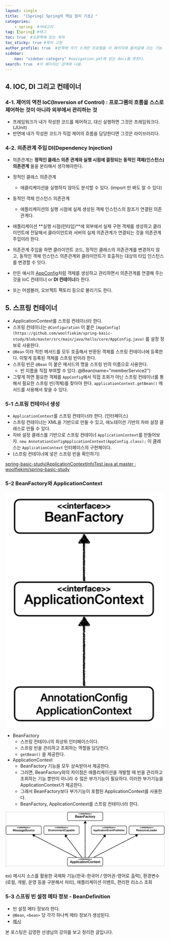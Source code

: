 ```yaml
---
layout: single
title:  "[Spring] Spring의 핵심 원리 기초2 "
categories: 
    - spring  #카테고리
tag: [Spring] #태그
toc: true  #오른쪽에 있는 목차
toc_sticky: true #목차 고정
author_profile: true  #왼쪽에 자기 소개란 프로필을 이 페이지에 들어갈때 끄는 기능
sidebar:
    nav: "sidebar-category" #navigation.yml에 있는 docs를 뜻한다.
search: true  #이 페이지는 검색에 나옴.
---
```


## 4. IOC, DI 그리고 컨테이너

### 4-1. 제어의 역전 IoC(Inversion of Control) : 프로그램의 흐름을 스스로 제어하는 것이 아니라 외부에서 관리하는 것

- 프레임워크가 내가 작성한 코드를 제어하고, 대신 실행하면 그것은 프레임워크다.(JUnit)
- 반면에 내가 작성한 코드가 직접 제어의 흐름을 담당한다면 그것은 라이브러리다.

### 4-2. 의존관계 주입 DI(Dependency Injection)

- 의존관계는 **정적인 클래스 의존 관계와 실행 시점에 결정되는 동적인 객체(인스턴스) 의존관계** 둘을 분리해서 생각해야한다.
- 정적인 클래스 의존관계
    - 애클리케이션을 실행하지 않아도 분석할 수 있다. (import 만 봐도 알 수 있다)
- 동적인 객체 인스턴스 의존관계
    - 애플리케이션의 실행 시점에 실제 생성된 객체 인스턴스의 참조가 연결된 의존 관계다.

- 애플리케이션 **실행 시점(런타임)**에 외부에서 실제 구현 객체를 생성하고 클라이언트에 전달해서 클라이언트와 서버의 실제 의존관계가 연결되는 것을 의존관계 주입이라 한다.
- 의존관계 주입을 하면 클라이언트 코드, 정적인 클래스의 의존관계를 변경하지 않고, 동적인 객체 인스턴스 의존관계와 클라이언트가 호출하는 대상의 타입 인스턴스를 변경할 수 잇다.
- 만든 예시의 [AppConfig](https://github.com/woolfiekim/spring-basic-study/blob/master/src/main/java/hello/core/AppConfig.java)처럼 객체를 생성하고 관리하면서 의존관계를 연결해 주는 것을 IoC 컨테이너 or **DI 컨테이너**라 한다.
- 또는 어셈블러, 오브젝트 팩토리 등으로 불리기도 한다.

## 5.  스프링 컨테이너

- ApplicationContext를 스프링 컨테이너라 한다.
- 스프링 컨테이너는 `@Configuration` 이 붙은 `[AppConfig](https://github.com/woolfiekim/spring-basic-study/blob/master/src/main/java/hello/core/AppConfig.java)` 를 설정 정보로 사용한다.
- `@Bean` 이라 적힌 메서드를 모두 호출해서 반환된 객체를 스프링 컨테이너에 등록한다. 이렇게 등록된 객체를 스프링 빈이라 한다.
- 스프링 빈은 `@Bean` 이 붙은 메서드의 명을 스프링 빈의 이름으로 사용한다.
  - 빈 이름을 직접 부여할 수 있다. @Bean(name="memberService2")
- 그렇게 하면 필요한 객체를 `AppConfig`에서 직접 조회가 아닌 스프링 컨테이너를 통해서 필요한 스프링 빈(객체)를 찾아야 한다. `applicationContext.getBean()` 메서드를 사용해서 찾을 수 있다.

### 5-1 스프링 컨테이너 생성

- `ApplicationContext`를 스프링 컨테이너라 한다. (인터페이스)
- 스프링 컨테이너는 XML을 기반으로 만들 수 있고, 애노테이션 기반의 자바 설정 클래스로 만들 수 있다.
- 자바 설정 클래스를 기반으로 스프링 컨테이너 `ApplicationContext`를 만들어보자.
`new AnnotationConfigApplicationContext(AppConfig.class);` 이 클래스는 `ApplicationContext` 인터페이스의 구현체이다.
- (스프링 컨테이너에 넣은 스프링 빈을 확인하기)

[spring-basic-study/ApplicationContextInfoTest.java at master · woolfiekim/spring-basic-study](https://github.com/woolfiekim/spring-basic-study/blob/master/src/test/java/hello/core/beanfind/ApplicationContextInfoTest.java)

### 5-2 BeanFactory와 ApplicationContext

![](/assets/images/2023-01-24/factory1.png)

- BeanFactory
    - 스프링 컨테이너의 최상위 인터페이스이다.
    - 스프링 빈을 관리하고 조회하는 역할을 담당한다.
    - `getBean()` 을 제공한다.
- ApplicationContext
    - BeanFactory 기능을 모두 상속받아서 제공한다.
    - 그러면, BeanFactory와의 차이점은 애플리케이션을 개발할 때 빈을 관리하고 조회하는 기능 뿐만이 아니라 수 많은 부가기능이 필요하다. 이러한 부가기능을 ApplicationContext가 제공한다.
    - 그래서 BeanFactory보다 부가기능이 포함된 ApplicationContext를 사용한다.
    - BeanFactory, ApplicationContext를 스프링 컨테이너라 한다.

![](/assets/images/2023-01-24/factory2.png)

ex) 메시지 소스를 활용한 국제화 기능(한국-한국어 / 영어권-영어로 출력), 환경변수(로컬, 개발, 운영 등을 구분해서 처리), 애플리케이션 이벤트, 편리한 리소스 조회

### 5-3 스프링 빈 설정 메타 정보 - BeanDefinition

- 빈 설정 메타 정보라 한다.
- `@Bean`, `<bean>` 당 각각 하나씩 메타 정보가 생성된다.
- [<bean>예시](https://github.com/woolfiekim/spring-basic-study/blob/master/src/main/resources/appConfig.xml)


본 포스팅은 김영한 선생님의 강의를 보고 정리한 글입니다.